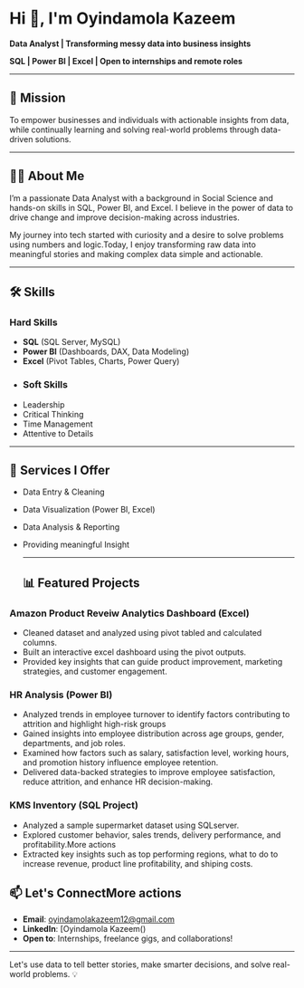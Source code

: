 # Hi 👋, I'm Oyindamola Kazeem 


**Data Analyst | Transforming messy data into business insights**

**SQL | Power BI | Excel | Open to internships and remote roles**


---

## 🎯 Mission
To empower businesses and individuals with actionable insights from data, while continually learning and solving real-world problems through data-driven solutions.

---

## 👨‍💻 About Me
I’m a passionate Data Analyst with a background in Social Science and hands-on skills in SQL, Power BI, and Excel. I believe in the power of data to drive change and improve decision-making across industries.

My journey into tech started with curiosity and a desire to solve problems using numbers and logic.Today, I enjoy transforming raw data into meaningful stories and making complex data simple and actionable.

---

## 🛠️ Skills

### Hard Skills

* **SQL** (SQL Server, MySQL)
* **Power BI** (Dashboards, DAX, Data Modeling)
* **Excel** (Pivot Tables, Charts, Power Query)
* ### Soft Skills
* Leadership
* Critical Thinking
* Time Management
* Attentive to Details
---
 ## 💼 Services I Offer
* Data Entry & Cleaning
* Data Visualization (Power BI, Excel)
* Data Analysis & Reporting
* Providing meaningful Insight

  ---
  ## 📊 Featured Projects
  
### Amazon Product Reveiw Analytics Dashboard (Excel)
* Cleaned dataset and analyzed using pivot tabled and calculated columns.
* Built an interactive excel dashboard using the pivot outputs.
* Provided key insights that can guide product improvement, marketing strategies, and customer engagement.

 ### HR Analysis (Power BI)
  * Analyzed trends in employee turnover to identify factors contributing to attrition and highlight high-risk groups
  * Gained insights into employee distribution across age groups, gender, departments, and job roles.
  * Examined how factors such as salary, satisfaction level, working hours, and promotion history influence employee retention.
  * Delivered data-backed strategies to improve employee satisfaction, reduce attrition, and enhance HR decision-making.
  
   ### KMS Inventory (SQL Project)
* Analyzed a sample supermarket dataset using SQLserver.
* Explored customer behavior, sales trends, delivery performance, and profitability.More actions
* Extracted key insights such as top performing regions, what to do to increase revenue, product line profitability, and shiping costs.


## 📫 Let's ConnectMore actions

* **Email**: oyindamolakazeem12@gmail.com
* **LinkedIn**: [Oyindamola Kazeem()
* **Open to**: Internships, freelance gigs, and collaborations!

---

Let's use data to tell better stories, make smarter decisions, and solve real-world problems. 💡
